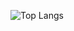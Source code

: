 ![Top Langs](https://github-readme-stats.vercel.app/api/top-langs/?username=santeemarcel&layout=compact)
